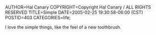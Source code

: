 AUTHOR=Hal Canary
COPYRIGHT=Copyright Hal Canary / ALL RIGHTS RESERVED
TITLE=Simple
DATE=2005-02-25 19:30:58-06:00 (CST)
POSTID=403
CATEGORIES=life;

I love the simple things, like the feel of a new toothbrush.
